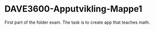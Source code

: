 # DAVE3600-Apputvikling-Mappe1
First part of the folder exam. The task is to create app that teaches math.
